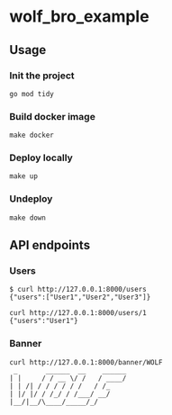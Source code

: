 # wolf_bro_example

## Usage
### Init the project
```
go mod tidy
```

### Build docker image
```
make docker
```

### Deploy locally
```
make up
```

### Undeploy
```
make down
```

## API endpoints
### Users
```
$ curl http://127.0.0.1:8000/users
{"users":["User1","User2","User3"]}

curl http://127.0.0.1:8000/users/1
{"users":"User1"}
```

### Banner
```
curl http://127.0.0.1:8000/banner/WOLF
 _       ______  __    ______
| |     / / __ \/ /   / ____/
| | /| / / / / / /   / /_
| |/ |/ / /_/ / /___/ __/
|__/|__/\____/_____/_/
```
